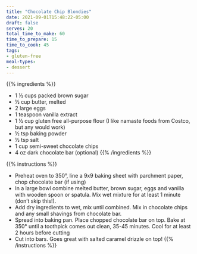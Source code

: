 ```yaml
---
title: "Chocolate Chip Blondies"
date: 2021-09-01T15:48:22-05:00
draft: false
serves: 20
total_time_to_make: 60
time_to_prepare: 15
time_to_cook: 45
tags:
- gluten-free
meal-types:
- dessert
---
```


{{% ingredients %}}
- 1 ½ cups packed brown sugar
- ½ cup butter, melted
- 2 large eggs
- 1 teaspoon vanilla extract
- 1 ½ cup gluten free all-purpose flour (I like namaste foods from Costco, but any would work)
- ½ tsp baking powder
- ½ tsp salt
- 1 cup semi-sweet chocolate chips
- 4 oz dark chocolate bar (optional)
{{% /ingredients %}}

{{% instructions %}}
- Preheat oven to 350°, line a 9x9 baking sheet with parchment paper, chop chocolate bar (if using)
- In a large bowl combine melted butter, brown sugar, eggs and vanilla with wooden spoon or spatula. Mix wet mixture for at least 1 minute (don’t skip this!).
- Add dry ingredients to wet, mix until combined. Mix in chocolate chips and any small shavings from chocolate bar.
- Spread into baking pan. Place chopped chocolate bar on top. Bake at 350° until a toothpick comes out clean, 35-45 minutes. Cool for at least 2 hours before cutting
- Cut into bars. Goes great with salted caramel drizzle on top!
{{% /instructions %}}

